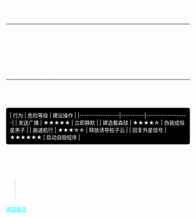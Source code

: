 <style>
body {
  background-image: url('images/黑暗森林.png');
  background-size: cover;
  background-attachment: fixed;
  min-height: 100vh;
  padding: 20px;
}

.markdown-body {
  background: rgba(0, 0, 0, 0.7);
  padding: 30px;
  border-radius: 10px;
}
</style>
<style>
/* 基础文字颜色设置 */
body, h1, h2, h3, p, li {
  color: #ffffff !important; /* 强制白色文字 */
}

/* 链接颜色优化 */
a {
  color: #00ffff !important; 
  text-decoration: underline;
}

/* 代码块背景优化 */
pre, code {
  background: rgba(0, 0, 0, 0.7) !important;
  color: #00ff00 !important;
}

/* 文字增强效果 */
.markdown-body {
  text-shadow: 2px 2px 4px rgba(0,0,0,0.7); /* 添加阴影 */
  background: rgba(0, 0, 0, 0.5); /* 半透明背景 */
  padding: 30px;
  border-radius: 10px;
}
</style>
# 黑暗森林法则

---

## 核心公理
- 🌌 生存是文明第一需要
- 🔭 宇宙物质总量恒定
- 💥 猜疑链不可打破

---

## 文明生存简明指南

<div style="background-color: black; color: white; padding: 10px; border-radius: 5px">
| 行为            | 危险等级 | 建议操作         |
|-----------------|----------|------------------|
| 发送广播        | ★★★★★   | 立即静默         |
| 建造戴森球      | ★★★★☆    | 伪装成恒星黑子    |
| 曲速航行        | ★★★☆☆    | 释放诱导粒子云    |
| 回复外星信号    | ★★★★★★  | 启动自毁程序      |
</div>
---

## 生存口诀
> 藏好自己  
> 做好清理  
> 不要回答！  

[返回首页](index.md)
